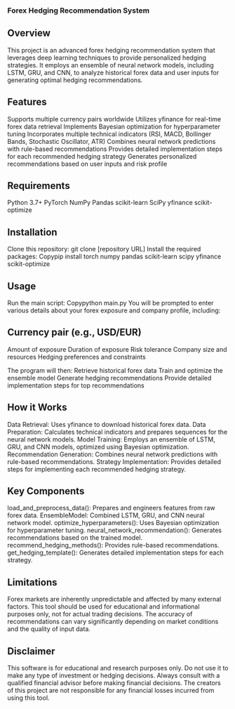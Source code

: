 ### Forex Hedging Recommendation System

## Overview
This project is an advanced forex hedging recommendation system that leverages deep learning techniques to provide personalized hedging strategies. It employs an ensemble of neural network models, including LSTM, GRU, and CNN, to analyze historical forex data and user inputs for generating optimal hedging recommendations.

## Features
Supports multiple currency pairs worldwide
Utilizes yfinance for real-time forex data retrieval
Implements Bayesian optimization for hyperparameter tuning
Incorporates multiple technical indicators (RSI, MACD, Bollinger Bands, Stochastic Oscillator, ATR)
Combines neural network predictions with rule-based recommendations
Provides detailed implementation steps for each recommended hedging strategy
Generates personalized recommendations based on user inputs and risk profile

## Requirements
Python 3.7+
PyTorch
NumPy
Pandas
scikit-learn
SciPy
yfinance
scikit-optimize

## Installation
Clone this repository: git clone [repository URL]
Install the required packages:
Copypip install torch numpy pandas scikit-learn scipy yfinance scikit-optimize

## Usage
Run the main script:
Copypython main.py
You will be prompted to enter various details about your forex exposure and company profile, including:

## Currency pair (e.g., USD/EUR)
Amount of exposure
Duration of exposure
Risk tolerance
Company size and resources
Hedging preferences and constraints

The program will then:
Retrieve historical forex data
Train and optimize the ensemble model
Generate hedging recommendations
Provide detailed implementation steps for top recommendations

## How it Works
Data Retrieval: Uses yfinance to download historical forex data.
Data Preparation: Calculates technical indicators and prepares sequences for the neural network models.
Model Training: Employs an ensemble of LSTM, GRU, and CNN models, optimized using Bayesian optimization.
Recommendation Generation: Combines neural network predictions with rule-based recommendations.
Strategy Implementation: Provides detailed steps for implementing each recommended hedging strategy.

## Key Components
load_and_preprocess_data(): Prepares and engineers features from raw forex data.
EnsembleModel: Combined LSTM, GRU, and CNN neural network model.
optimize_hyperparameters(): Uses Bayesian optimization for hyperparameter tuning.
neural_network_recommendation(): Generates recommendations based on the trained model.
recommend_hedging_methods(): Provides rule-based recommendations.
get_hedging_template(): Generates detailed implementation steps for each strategy.

## Limitations
Forex markets are inherently unpredictable and affected by many external factors. This tool should be used for educational and informational purposes only, not for actual trading decisions.
The accuracy of recommendations can vary significantly depending on market conditions and the quality of input data.

## Disclaimer
This software is for educational and research purposes only. Do not use it to make any type of investment or hedging decisions. Always consult with a qualified financial advisor before making financial decisions. The creators of this project are not responsible for any financial losses incurred from using this tool.
